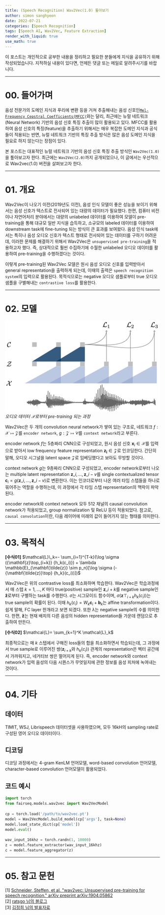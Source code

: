 ```yaml
---
title: (Speech Recognition) Wav2Vec(1.0) 톺아보기
author: simon sanghyeon
date: 2022-07-21
categories: [Speech Recognition]
tags: [Speech AI, Wav2Vec, Feature Extraction]
render_with_liquid: true
use_math: true
---
```

이 포스트는 개인적으로 공부한 내용을 정리하고 필요한 분들에게 지식을 공유하기 위해 작성되었습니다. 지적하실 내용이 있다면, 언제든 댓글 또는 메일로 알려주시기를 바랍니다.

---

# 00. 들어가며

음성 전문가의 도메인 지식과 푸리에 변환 등을 거쳐 추출해내는 음성 신호인[`Mel-Frequency Cepstral Coefficients(MFCC)`](https://zerojsh00.github.io/posts/MFCC/)와는 달리,
최근에는 뉴럴 네트워크(Neural Network) 기반의 음성 신호 특징 추출이 많이 활용되고 있다.
MFCC를 활용하여 음성 신호의 특징(feature)을 추출하기 위해서는 매우 복잡한 도메인 지식과 공식들이 적용되는 반면,
뉴럴 네트워크 기반의 특징 추출 방식은 많은 음성 도메인 지식을 필요로 하지 않는다는 장점이 있다.


본 포스트는 대표적인 뉴럴 네트워크 기반의 음성 신호 특징 추출 방식인 `Wav2Vec(1.0)`을 톺아보고자 한다.
최근에는 `Wav2Vec(2.0)`까지 공개되었으나, 이 글에서는 우선적으로 Wav2vec(1.0) 버전을 살펴보고자 한다.

---

# 01. 개요

Wav2Vec이 나오기 이전(2019년도 이전), 음성 인식 모델이 좋은 성능을 보이기 위해서는 음성 신호가 텍스트로 전사되어 있는 대량의 데이터가 필요했다. 한편, 컴퓨터 비전이나 자연어처리 분야에서는 대량의 unlabeled 데이터를 이용하여 모델이 pre-training을 통해 대규모 일반 지식을 습득하고, 소규모의 labeled 데이터를 이용하여 downstream task에 fine-tuning 되는 방식이 큰 효과를 보여왔다.
음성 인식 task에서는 특히나 음성 오디오 신호가 텍스트 형태로 전사되어 있는 데이터를 구하기 어려운데, 이러한 문제를 해결하기 위해서 Wav2Vec은 `unsupervised pre-training`을 적용하고자 했다. 즉, 상대적으로 훨씬 수집하기에 수월한 unlabeled 오디오 데이터를 활용하여 pre-training을 수행하겠다는 것이다.


이렇게 pre-training된 Wav2Vec 모델은 원시 음성 오디오 신호를 입력받아서 general representation을 출력하게 되는데, 이때의 출력은 `speech recognition system`의 입력으로 활용된다.
목적식으로는 negative 오디오 샘플로부터 true 오디오 샘플을 구별해내는 `contrastive loss`를 활용한다.

---

# 02. 모델

![fig01](/assets/img/2022-07-21-Wav2Vec/fig01.png)
*오디오 데이터 $\mathcal{X}$로부터 pre-training 되는 과정*

Wav2Vec은 두 개의 convolution neural network가 쌓여 있는 구조로, 네트워크 $f:\mathcal{X} \mapsto \mathcal{Z}$를 `encoder network`,   $g: \mathcal{Z} \mapsto \mathcal{C}$를 `context network`라고 부른다.

encoder network $f$는 5층짜리 CNN으로 구성되었고, 원시 음성 신호 $\mathbf{x}_i \in \mathcal{X}$를 입력으로 받아서 low frequency feature representation $\mathbf{z_i} \in \mathcal{Z}$로 인코딩한다. 간단히 말해, 오디오 시그널을 latent space $\mathcal{Z}$로 임베딩했다고 보아도 무방할 것이다.

context network $g$는 9층짜리 CNN으로 구성되었고, encoder network로부터 나오는 multiple latent representation $\mathbf{z}\_i, …, \mathbf{z}\_{i-v}$를 single contextualized tensor $\mathbf{c}_{i}=g(\mathbf{z}\_i, …, \mathbf{z}\_{i-v})$로 변환한다. 이는 인코더로부터 나온 여러 타임 스텝들을 하나로 묶어주는 역할을 수행하는데, 이 과정에서 각 타임 스텝 representation의 맥락이 파악된다.

encoder network와 context network 모두 512 채널의 causal convolution network가 적용되었고, group normalization 및 ReLU 등이 적용되었다.
참고로, `causal convolution`이란, 다음 레이어에 미래의 값이 들어가지 않는 형태를 의미한다.

---

# 03. 목적식

**[수식01]**     $\mathcal{L}\_k=- \sum_{i=1}^{T-k}(\log \sigma ({\mathbf{z}\top_{i+k}} {h_k(c_i)}) + \lambda \mathbb{E}_{\mathbf{\tilde{z}} \sim p_n}[\log \sigma (-{\mathbf{\tilde{z}}\top} {h_k}(c_i))])$

Wav2Vec은 위의 contrastive loss를 최소화하며 학습한다. Wav2Vec은 학습과정에서 매 스텝 $k=1, …, K$ 마다 true(positive) sample인 $\mathbf{z}\_{i+k}$를 negative sample인  $\mathbf{\tilde{z}}$로부터 구별하는 task를 수행한다. $\sigma$는 시그모이드 함수이며, $\sigma ({\mathbf{z}\top_{i+k}} {h_k(c_i)})$는 true sample의 확률이 된다. 이때 $h_k(c_i)=W_k \mathbf{c}_i+\mathbf{b}_k$는 affine transformation이다. 쉽게 말해, FC layer 한개라고 보면 되겠다. 또한 $\lambda$는 negative sample의 수를 의미한다.
한편, $\mathbf{\tilde{z}}$는 현재 배치의 다른 음성의 hidden representation들 가운데 랜덤으로 추출하여 만든다.

**[수식02]**     $\mathcal{L}= \sum_{k=1}^K \mathcal{L}_k$

최종적으로는 매 $k$ 스텝에서 구해진 loss들의 합을 최소화하면서 학습되는데, 그 과정에서 true sample로 이루어진 쌍($\mathbf{z}_{i+k}$와 $h_k(c_i)$) 관계의 representation은 벡터 공간에서 가까워지고, 네거티브 쌍은 멀어지게 된다. 즉, encoder network와 context network가 입력 음성의 다음 시퀀스가 무엇일지에 관한 정보를 음성 피처에 녹여내는 것이다.

---

# 04. 기타

## 데이터

TIMIT, WSJ, Librispeech 데이터셋을 사용하였으며, 모두 16kH의 sampling rate로 구성된 영어 오디오 데이터이다.

## 디코딩

디코딩 과정에서는 4-gram KenLM 언어모델, word-based convolution 언어모델, character-based convolution 언어모델이 활용되었다.

## 코드 예시

```python
import torch
from fairseq.models.wav2vec import Wav2VecModel

cp = torch.load('/path/to/wav2vec.pt')
model = Wav2VecModel.build_model(cp['args'], task=None)
model.load_state_dict(cp['model'])
model.eval()

wav_input_16khz = torch.randn(1, 10000)
z = model.feature_extractor(wav_input_16khz)
c = model.feature_aggregator(z)
```
---

# 05. 참고 문헌
[1] [Schneider, Steffen, et al. "wav2vec: Unsupervised pre-training for speech recognition." arXiv preprint arXiv:1904.05862](https://arxiv.org/pdf/1904.05862.pdf)<br>
[2] [ratsgo 님의 블로그](https://ratsgo.github.io/speechbook/docs/neuralfe/wav2vec)<br>
[3] [김정희 님의 발표자료](https://youtu.be/mPtyfqWHs3s)
